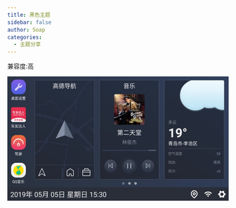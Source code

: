 ```yaml
---
title: 黑色主题
sidebar: false
author: Soap
categories:
  - 主题分享
---
```


兼容度:高<br/>

![layout1](../../img/theme_hei.jpg)
